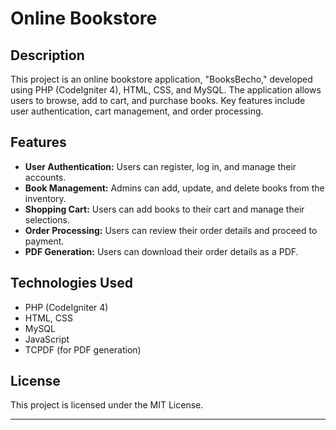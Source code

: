 # Online Bookstore

## Description

This project is an online bookstore application, "BooksBecho," developed using PHP (CodeIgniter 4), HTML, CSS, and MySQL. The application allows users to browse, add to cart, and purchase books. Key features include user authentication, cart management, and order processing.

## Features

- **User Authentication:** Users can register, log in, and manage their accounts.
- **Book Management:** Admins can add, update, and delete books from the inventory.
- **Shopping Cart:** Users can add books to their cart and manage their selections.
- **Order Processing:** Users can review their order details and proceed to payment.
- **PDF Generation:** Users can download their order details as a PDF.

## Technologies Used

- PHP (CodeIgniter 4)
- HTML, CSS
- MySQL
- JavaScript
- TCPDF (for PDF generation)

## License

This project is licensed under the MIT License.

---
